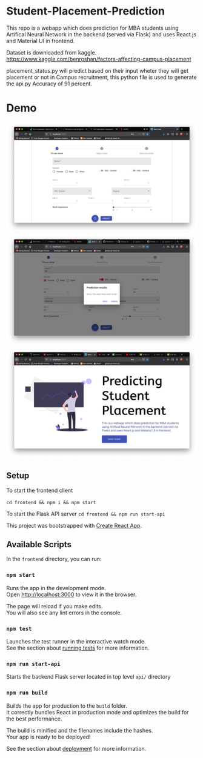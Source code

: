 # Student-Placement-Prediction

This repo is a webapp which does prediction for MBA students using Artifical Neural Network in the backend (served via Flask) and uses React.js and Material UI in frontend.

Dataset is downloaded from kaggle.
https://www.kaggle.com/benroshan/factors-affecting-campus-placement

placement_status.py will predict based on their input wheter they will get placement or not in Campus recruitment, this python file is used to generate the api.py
Accuracy of 91 percent.

# Demo

![Screenshot](/demos/Screenshot%202020-05-06%20at%203.40.22%20PM.png "Optional Title")
![Screenshot](/demos/Screenshot%202020-05-06%20at%208.37.18%20PM.png "Optional Title")
![Screenshot](/demos/Screenshot%202020-05-08%20at%202.32.12%20AM.png "Optional Title")

## Setup

To start the frontend client

`cd frontend && npm i && npm start`

To start the Flask API server
`cd frontend && npm run start-api`

This project was bootstrapped with [Create React App](https://github.com/facebook/create-react-app).

## Available Scripts

In the `frontend` directory, you can run:

### `npm start`

Runs the app in the development mode.<br />
Open [http://localhost:3000](http://localhost:3000) to view it in the browser.

The page will reload if you make edits.<br />
You will also see any lint errors in the console.

### `npm test`

Launches the test runner in the interactive watch mode.<br />
See the section about [running tests](https://facebook.github.io/create-react-app/docs/running-tests) for more information.

### `npm run start-api`

Starts the backend Flask server located in top level `api/` directory

### `npm run build`

Builds the app for production to the `build` folder.<br />
It correctly bundles React in production mode and optimizes the build for the best performance.

The build is minified and the filenames include the hashes.<br />
Your app is ready to be deployed!

See the section about [deployment](https://facebook.github.io/create-react-app/docs/deployment) for more information.
